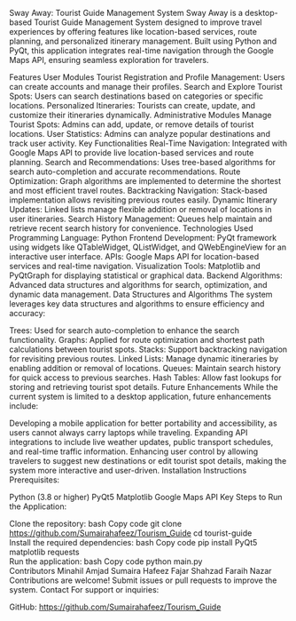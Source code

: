 Sway Away: Tourist Guide Management System
Sway Away is a desktop-based Tourist Guide Management System designed to improve travel experiences by offering features like location-based services, route planning, and personalized itinerary management. Built using Python and PyQt, this application integrates real-time navigation through the Google Maps API, ensuring seamless exploration for travelers.

Features
User Modules
Tourist Registration and Profile Management: Users can create accounts and manage their profiles.
Search and Explore Tourist Spots: Users can search destinations based on categories or specific locations.
Personalized Itineraries: Tourists can create, update, and customize their itineraries dynamically.
Administrative Modules
Manage Tourist Spots: Admins can add, update, or remove details of tourist locations.
User Statistics: Admins can analyze popular destinations and track user activity.
Key Functionalities
Real-Time Navigation: Integrated with Google Maps API to provide live location-based services and route planning.
Search and Recommendations: Uses tree-based algorithms for search auto-completion and accurate recommendations.
Route Optimization: Graph algorithms are implemented to determine the shortest and most efficient travel routes.
Backtracking Navigation: Stack-based implementation allows revisiting previous routes easily.
Dynamic Itinerary Updates: Linked lists manage flexible addition or removal of locations in user itineraries.
Search History Management: Queues help maintain and retrieve recent search history for convenience.
Technologies Used
Programming Language: Python
Frontend Development: PyQt framework using widgets like QTableWidget, QListWidget, and QWebEngineView for an interactive user interface.
APIs: Google Maps API for location-based services and real-time navigation.
Visualization Tools: Matplotlib and PyQtGraph for displaying statistical or graphical data.
Backend Algorithms: Advanced data structures and algorithms for search, optimization, and dynamic data management.
Data Structures and Algorithms
The system leverages key data structures and algorithms to ensure efficiency and accuracy:

Trees: Used for search auto-completion to enhance the search functionality.
Graphs: Applied for route optimization and shortest path calculations between tourist spots.
Stacks: Support backtracking navigation for revisiting previous routes.
Linked Lists: Manage dynamic itineraries by enabling addition or removal of locations.
Queues: Maintain search history for quick access to previous searches.
Hash Tables: Allow fast lookups for storing and retrieving tourist spot details.
Future Enhancements
While the current system is limited to a desktop application, future enhancements include:

Developing a mobile application for better portability and accessibility, as users cannot always carry laptops while traveling.
Expanding API integrations to include live weather updates, public transport schedules, and real-time traffic information.
Enhancing user control by allowing travelers to suggest new destinations or edit tourist spot details, making the system more interactive and user-driven.
Installation Instructions
Prerequisites:

Python (3.8 or higher)
PyQt5
Matplotlib
Google Maps API Key
Steps to Run the Application:

Clone the repository:
bash
Copy code
git clone https://github.com/Sumairahafeez/Tourism_Guide
cd tourist-guide  
Install the required dependencies:
bash
Copy code
pip install PyQt5 matplotlib requests  
Run the application:
bash
Copy code
python main.py  
Contributors
Minahil Amjad 
Sumaira Hafeez
Fajar Shahzad 
Faraih Nazar 
Contributions are welcome! Submit issues or pull requests to improve the system.
Contact
For support or inquiries:


GitHub: https://github.com/Sumairahafeez/Tourism_Guide